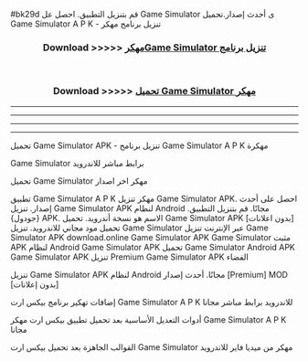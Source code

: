 #bk29d قم بتنزيل التطبيق. احصل عل Game Simulator  ى أحدث إصدار.تحميل Game Simulator  A P K - تنزيل برنامج مهكر



<div align="center">
<h3>Download >>>>> <a href="https://ar-sites.web.app/?ar= Game Simulator ">مهكرGame Simulator  تنزيل برنامج</a></h3><br>

<h3>Download >>>>> <a href="https://ar-sites.web.app/?ar= Game Simulator ">تحميل Game Simulator  مهكر</a></h3>
</div>


----------------------------------------------------------

----------------------------------------------------------

----------------------------------------------------------

----------------------------------------------------------


تحميل Game Simulator  APK - تنزيل برنامج Game Simulator  A P K مهكرة

Game Simulator  برابط مباشر للاندرويد

تحميل Game Simulator  مهكر اخر اصدار

تطبيق Game Simulator  A P K مهكر
تنزيل Game Simulator  APK. احصل على أحدث إصدار.
تنزيل Game Simulator  APK لنظام Android مجانًا.
قم بتنزيل التطبيق. {جودول} APK. الاسم هو نسخة أندرويد.
تحميل Game Simulator  APK [بدون اعلانات]
تحميل مود مجاني للاندرويد.
تنزيل Game Simulator  عبر الإنترنت
تنزيل Game Simulator  APK
download.online Game Simulator  APK
Game Simulator  مثبت APK لنظام Android
Game Simulator  APK
تحميل Game Simulator  Android APK
Game Simulator  APK تنزيل Premium
Game Simulator  APK الفضاء

تنزيل Game Simulator  APK لنظام Android مجانًا. أحدث إصدار [Premium] MOD [بدون إعلانات]

إضافات تهكير برنامج بيكس ارت Game Simulator  A P K للاندرويد برابط مباشر مجانا

أدوات التعديل الأساسية بعد تحميل تطبيق بيكس ارت مهكر Game Simulator  A P K مجانا

القوالب الجاهزة بعد تحميل بيكس ارت Game Simulator  مهكر من ميديا فاير للاندرويد



